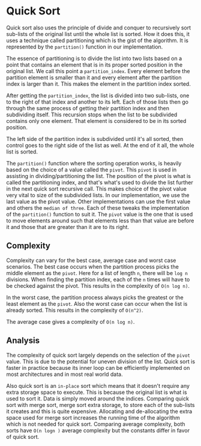 # Quick Sort
Quick sort also uses the principle of divide and conquer to recursively sort sub-lists of the original
list until the whole list is sorted. How it does this, it uses a technique called partitioning which is
the gist of the algorithm. It is represented by the `partition()` function in our implementation.

The essence of partitioning is to divide the list into two lists based on a point that contains an
element that is in its proper sorted position in the original list. We call this point a `partition_index`.
Every element before the partition element is smaller than it and every element after the partition index is
larger than it. This makes the element in the partition index sorted.

After getting the `partition_index`, the list is divided into two sub-lists, one to the right of that index
and another to its left. Each of those lists then go through the same process of getting their partition index
and then subdividing itself. This recursion stops when the list to be subdivided contains only one element.
That element is considered to be in its sorted position.

The left side of the partition index is subdivided until it's all sorted, then control goes to the right
side of the list as well. At the end of it all, the whole list is sorted.

The `partition()` function where the sorting operation works, is heavily based on the choice of a value
called the `pivot`. This `pivot` is used in assisting in dividing/partitioning the list. The position of the
pivot is what is called the partitioning index, and that's what's used to divide the list further in the next
quick sort recursive call. This makes choice of the pivot value very vital to size of the subdivided lists. In
our implementation, we use the last value as the pivot value. Other implementations can use the first value
and others the `median of three`. Each of these tweaks the implementation of the `partition()` function to suit it.
The `pivot` value is the one that is used to move elements around such that elements less than that value are
before it and those that are greater than it are to its right.

## Complexity
Complexity can vary for the best case, average case and worst case scenarios. The best case occurs when
the partition process picks the middle element as the `pivot`. Here for a list of length `n`, there will be
`log n` divisions. When finding the partition index, each of the `n` times will have to be checked against
the pivot. This results in the complexity of `O(n log n)`.

In the worst case, the partition process always picks the greatest or the least element as the `pivot`. Also
the worst case can occur when the list is already sorted. This results in the complexity of `O(n^2)`.

The average case gives a complexity of `O(n log n)`.

## Analysis
The complexity of quick sort largely depends on the selection of the `pivot` value. This is due to the
potential for uneven division of the list. Quick sort is faster in practice because its inner loop can be
efficiently implemented on most architectures and in most real world data.

Also quick sort is an `in-place` sort which means that it doesn't require any extra storage space to
execute. This is because the original list is what is used to sort it. Data is simply moved around the
indices. Comparing quick sort with merge sort, merge sort extra storage, to store each of the sub-lists it creates
and this is quite expensive. Allocating and de-allocating the extra space used for merge sort
increases the running time of the algorithm which is not needed for quick sort.
Comparing average complexity, both sorts have `O(n logn )` average complexity but the constants differ
in favor of quick sort.
